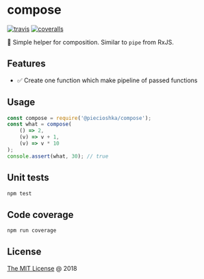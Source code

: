 # compose

[![travis](https://img.shields.io/travis/piecioshka/compose.svg)](https://travis-ci.org/piecioshka/compose)
[![coveralls](https://coveralls.io/repos/github/piecioshka/compose/badge.svg?branch=master)](https://coveralls.io/github/piecioshka/compose?branch=master)

:hammer: Simple helper for composition. Similar to `pipe` from RxJS.

## Features

* :white_check_mark: Create one function which make pipeline of passed functions

## Usage

```javascript
const compose = require('@piecioshka/compose');
const what = compose(
    () => 2,
    (v) => v + 1,
    (v) => v * 10
);
console.assert(what, 30); // true
```

## Unit tests

```bash
npm test
```

## Code coverage

```bash
npm run coverage
```

## License

[The MIT License](http://piecioshka.mit-license.org) @ 2018
